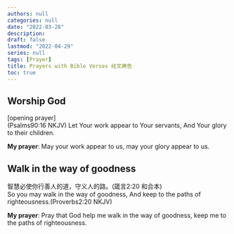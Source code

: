 ```yaml
---
authors: null
categories: null
date: "2022-03-28"
description: 
draft: false
lastmod: "2022-04-29"
series: null
tags: [Prayer]
title: Prayers with Bible Verses 经文祷告
toc: true
---
```


<!--more-->

## Worship God
[opening prayer]  
‪(Psalms‬90:16 NKJV) Let Your work appear to Your servants, And Your glory to their children.

**My prayer**: May your work appear to us, may your glory appear to us.

## Walk in the way of goodness
智慧必使你行善人的道，守义人的路。(箴言2:20 和合本)  
So you may walk in the way of goodness, And keep to the paths of righteousness.(Proverbs2:20 NKJV)  

**My prayer**: Pray that God help me walk in the way of goodness, keep me to the paths of righteousness.